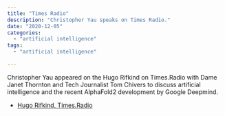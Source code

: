 ```yaml
---
title: "Times Radio"
description: "Christopher Yau speaks on Times Radio."
date: "2020-12-05"
categories:
  - "artificial intelligence"
tags:
  - "artificial intelligence"

---
```


Christopher Yau appeared on the Hugo Rifkind on Times.Radio with Dame Janet Thornton and Tech Journalist Tom Chivers to discuss artificial intelligence and the recent AlphaFold2 development by Google Deepmind.

* [Hugo Rifkind, Times.Radio](https://www.thetimes.co.uk/radio/show/20201205-3541/2020-12-05)
